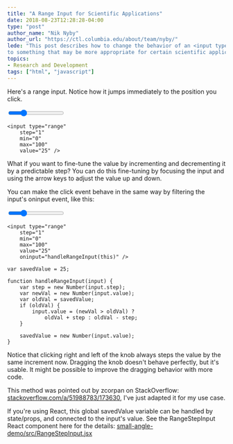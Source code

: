 ```yaml
---
title: "A Range Input for Scientific Applications"
date: 2018-08-23T12:28:28-04:00
type: "post"
author_name: "Nik Nyby"
author_url: "https://ctl.columbia.edu/about/team/nyby/"
lede: "This post describes how to change the behavior of an <input type=range>
to something that may be more appropriate for certain scientific applications."
topics: 
- Research and Development
tags: ["html", "javascript"]
---
```


Here's a range input. Notice how it jumps immediately to the position you click.

<input type="range"
    step="1"
    min="0"
    max="100"
    value="25" />

```
<input type="range"
    step="1"
    min="0"
    max="100"
    value="25" />
```

What if you want to fine-tune the value by incrementing and
decrementing it by a predictable step? You can do this fine-tuning by
focusing the input and using the arrow keys to adjust the value up and
down.

You can make the click event behave in the same way by filtering the
input's oninput event, like this:

<input type="range"
    step="1"
    min="0"
    max="100"
    value="25"
    oninput="handleRangeInput(this)" />

```
<input type="range"
    step="1"
    min="0"
    max="100"
    value="25"
    oninput="handleRangeInput(this)" />
```

<script src="/js/src/handleRangeInput.js"></script>
```
var savedValue = 25;

function handleRangeInput(input) {
    var step = new Number(input.step);
    var newVal = new Number(input.value);
    var oldVal = savedValue;
    if (oldVal) {
        input.value = (newVal > oldVal) ?
            oldVal + step : oldVal - step;
    }

    savedValue = new Number(input.value);
}
```

Notice that clicking right and left of the knob always steps the value
by the same increment now. Dragging the knob doesn't behave perfectly,
but it's usable. It might be possible to improve the dragging behavior
with more code.

This method was pointed out by zcorpan on StackOverflow:
[stackoverflow.com/a/51988783/173630](https://stackoverflow.com/a/51988783/173630), I've just adapted it for
my use case.

If you're using React, this global savedValue variable can be handled
by state/props, and connected to the input's value. See the
RangeStepInput React component here for the details:
[small-angle-demo/src/RangeStepInput.jsx](https://github.com/ccnmtl/astro-interactives/blob/master/small-angle-demo/src/RangeStepInput.jsx)
